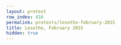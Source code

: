 ```yaml
---
layout: protest
row_index: 416
permalink: protests/lesotho-february-2015
title: Lesotho, February 2015
hidden: true
---
```

